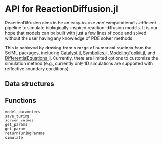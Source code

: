 # API for ReactionDiffusion.jl

ReactionDiffusion aims to be an easy-to-use *and* computationally-efficient pipeline to simulate biologically-inspired reaction-diffusion models. It is our hope that models can be built with just a few lines of code and solved without the user having any knowledge of PDE solver methods. 

This is achieved by drawing from a range of numerical routines from the SciML packages, including [Catalyst.jl](https://github.com/SciML/Catalyst.jl), [Symbolics.jl](https://github.com/JuliaSymbolics/Symbolics.jl), [ModelingToolkit.jl](https://github.com/SciML/ModelingToolkit.jl), and [DifferentialEquations.jl](https://github.com/SciML/DifferentialEquations.jl). Currently, there are limited options to customize the simulation method (e.g., currently only 1D simulations are supported with reflective boundary conditions). 


## Data structures

## Functions

```@docs
model_parameters
save_turing
screen_values
get_params
get_param
returnTuringParams
simulate
```




